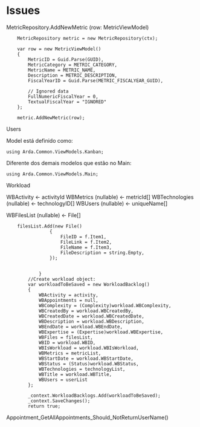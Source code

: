 Issues
=======

MetricRepository.AddNewMetric (row: MetricViewModel)

        MetricRepository metric = new MetricRepository(ctx);

        var row = new MetricViewModel()
        {
            MetricID = Guid.Parse(GUID),
            MetricCategory = METRIC_CATEGORY,
            MetricName = METRIC_NAME,
            Description = METRIC_DESCRIPTION,
            FiscalYearID = Guid.Parse(METRIC_FISCALYEAR_GUID),

            // Ignored data
            FullNumericFiscalYear = 0,
            TextualFiscalYear = "IGNORED"
        };

        metric.AddNewMetric(row);


Users

Model está definido como:

    using Arda.Common.ViewModels.Kanban;

Diferente dos demais modelos que estão no Main:

    using Arda.Common.ViewModels.Main;



Workload

WBActivity <- activityId
WBMetrics (nullable) <- metricId[]
WBTechnologies (nullable) <- technologyID[]
WBUsers (nullable) <- uniqueName[]

WBFilesList (nullable) <- File[]

        filesList.Add(new File()
                    {
                        FileID = f.Item1,
                        FileLink = f.Item2,
                        FileName = f.Item3,
                        FileDescription = string.Empty,
                    });


                }
            //Create workload object:
            var workloadToBeSaved = new WorkloadBacklog()
            {
                WBActivity = activity,
                WBAppointments = null,
                WBComplexity = (Complexity)workload.WBComplexity,
                WBCreatedBy = workload.WBCreatedBy,
                WBCreatedDate = workload.WBCreatedDate,
                WBDescription = workload.WBDescription,
                WBEndDate = workload.WBEndDate,
                WBExpertise = (Expertise)workload.WBExpertise,
                WBFiles = filesList,
                WBID = workload.WBID,
                WBIsWorkload = workload.WBIsWorkload,
                WBMetrics = metricList,
                WBStartDate = workload.WBStartDate,
                WBStatus = (Status)workload.WBStatus,
                WBTechnologies = technologyList,
                WBTitle = workload.WBTitle,
                WBUsers = userList
            };

            _context.WorkloadBacklogs.Add(workloadToBeSaved);
            _context.SaveChanges();
            return true;

Appointment_GetAllAppointments_Should_NotReturnUserName()            